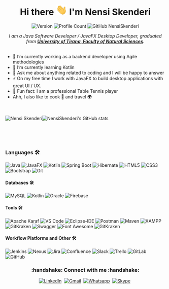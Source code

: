 <h1 align="center">Hi there <img src="https://raw.githubusercontent.com/ABSphreak/ABSphreak/master/gifs/Hi.gif" width="35px"> I'm Nensi Skenderi</h1>

<p align="center">
   <img alt="Version" src="https://img.shields.io/badge/version-23.09.2021-informational">
   <img alt="Profile Count" src="https://komarev.com/ghpvc/?username=NensiSkenderi&color=red">
   <img alt="GitHub NensiSkenderi" src="https://img.shields.io/github/followers/NensiSkenderi?label=follow&style=social">
 </p>

<p align="center">
  <em>
    I am a Java Software Developer / JavaFX Desktop Developer, graduated from <a href="https://www.fshn.edu.al/"> <b>University of Tirana, Faculty of Natural Sciences</b></a>. <br>
  </em> 
  <br>
</p>

- 🔭 I’m currently working as a backend developer using Agile methodologies
- 🌱 I’m currently learning Kotlin
- 💬 Ask me about anything related to coding and I will be happy to answer
- ⚡ On my free time I work with JavaFX to build desktop applications with great UI / UX. 
- :ping_pong: Fun fact: I am a professional Table Tennis player
- Ahh, I also like to cook :bowl_with_spoon: and travel :earth_africa:
<br>

  <p align="center">
<div><img align="left" src="https://github-readme-stats.vercel.app/api/top-langs?username=NensiSkenderi&show_icons=true&locale=en&layout=center" alt="Nensi Skenderi" /></div>

![NensiSkenderi's GitHub stats](https://github-readme-stats.vercel.app/api?username=NensiSkenderi&show_icons=true&theme=dark)

<br><br><br>

### Languages 🛠

![Java](https://img.shields.io/badge/Kotlin-0095D5?&style=flat-square&logo=java&logoColor=white)
![JavaFX](https://img.shields.io/badge/JavaFX-107C10?&style=flat-squaree&logo=javafx&logoColor=white)
![Kotlin](http://img.shields.io/badge/-Java-5B4638?style=flat-square&logo=kotlin&logoColor=ffffff)
![Spring Boot](https://img.shields.io/badge/Spring_Boot-F2F4F9?style=flat-square&logo=spring-boot)
![Hibernate](https://img.shields.io/badge/-Hibernate-181717?style=flat-square&logo=hibernate)
![HTML5](https://img.shields.io/badge/-HTML5-%23E44D27?style=flat-square&logo=html5&logoColor=ffffff)
![CSS3](https://img.shields.io/badge/-CSS3-%231572B6?style=flat-square&logo=css3)
![Bootstrap](https://img.shields.io/badge/-Bootstrap-563D7C?style=flat-square&logo=Bootstrap)
![Git](https://img.shields.io/badge/-Git-%23F05032?style=flat-square&logo=git&logoColor=%23ffffff)

#### Databases 🛠 

![MySQL](https://img.shields.io/badge/MySQL-00000F?style=flat-square&logo=mysql&logoColor=white)
![Kotlin](https://img.shields.io/badge/SQLite-07405E?style=flat-square&logo=sqlite&logoColor=white)
![Oracle](https://img.shields.io/badge/-ORACLE-%23E44D27?style=flat-square&logo=oracle&logoColor=ffffff)
![Firebase](https://img.shields.io/badge/-Firebase-FFCA28?style=flat-square&logo=firebase&logoColor=ffffff)

#### Tools 🛠 
![Apache Karaf](https://img.shields.io/badge/Apache_Karaf-231F20?style=flat-square&logo=apache-karaf&logoColor=white)
![VS Code](http://img.shields.io/badge/-VS%20Code-007ACC?style=flat-square&logo=visual-studio-code&logoColor=ffffff)
![Eclipse-IDE](http://img.shields.io/badge/-Eclipse-2C2255?style=flat-square&logo=eclipse&logoColor=ffffff)
![Postman](https://img.shields.io/badge/Postman-FF6C37?style=flat-square&logo=Postman&logoColor=white)
![Maven](https://img.shields.io/badge/Maven-000000.svg?style=flat-square&logo=maven-idea&logoColor=white)
![XAMPP](https://img.shields.io/badge/Xampp-F37623?style=flat-square&logo=xampp&logoColor=white)
![GitKraken](https://img.shields.io/badge/GitKraken-179287?style=flat-square&logo=GitKraken&logoColor=white)
![Swagger](https://img.shields.io/badge/Swagger-85EA2D?style=flat-square&logo=Swagger&logoColor=white)
![Font Awesome](https://img.shields.io/badge/Font_Awesome-339AF0?style=flat-square&logo=fontawesome&logoColor=white)
![GitKraken](https://img.shields.io/badge/GitKraken-000000.svg?style=flat-square&logo=gitkraken-idea&logoColor=white)

#### Workflow Platforms and Other 🛠 

![Jenkins](https://img.shields.io/badge/Jenkins-D24939?style=flat-square&logo=Jenkins&logoColor=white)
![Nexus](https://img.shields.io/badge/Nexus-007ACC?style=flat-square&logo=Nexus&logoColor=white)
![Jira](https://img.shields.io/badge/Jira-0052CC?style=flat-square&logo=Jira&logoColor=white)
![Confluence](https://img.shields.io/badge/Confluence-FF6C37?style=flat-square&logo=Confluence&logoColor=white)
![Slack](https://img.shields.io/badge/Slack-4A154B?style=flat-square&logo=slack&logoColor=white)
![Trello](https://img.shields.io/badge/Trello-0052CC?style=flat-square&logo=trello&logoColor=white)
![GitLab](https://img.shields.io/badge/-GitLab-FCA121?style=flat-square&logo=gitlab)
![GitHub](https://img.shields.io/badge/-GitHub-181717?style=flat-square&logo=github)

<h3 align="center">:handshake: Connect with me :handshake:</h3>
<p align="center">
<a href="https://www.linkedin.com/in/nensi-skenderi-368326160/"><img src="https://img.shields.io/badge/linkedin-%230077B5.svg?&style=for-the-badge&logo=linkedin&logoColor=white" alt="LinkedIn" /></a>&nbsp;
<a href="mailto:nensiskenderi15@gmail.com?subject=Hello%20Nensi"><img src="https://img.shields.io/badge/gmail-%23D14836.svg?&style=for-the-badge&logo=gmail&logoColor=white" alt="Gmail"/></a>&nbsp;
<a href="https://wa.me/355699310086?text=Hi"><img src="https://img.shields.io/badge/WhatsApp-25D366?style=for-the-badge&logo=whatsapp&logoColor=white" alt="Whatsapp"/></a>&nbsp;
<a href="https://join.skype.com/invite/dgnAWiBJk8sn"><img src="https://img.shields.io/badge/Skype-685EA9?style=for-the-badge&logo=skype&logoColor=white" alt="Skype"/></a>&nbsp;
</p>

